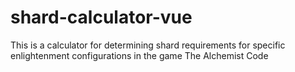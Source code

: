 # shard-calculator-vue

This is a calculator for determining shard requirements for specific enlightenment configurations in the game The Alchemist Code
